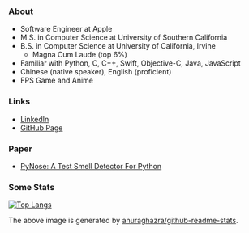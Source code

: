 ### About

- Software Engineer at Apple
- M.S. in Computer Science at University of Southern California
- B.S. in Computer Science at University of California, Irvine
  - Magna Cum Laude (top 6%)
- Familiar with Python, C, C++, Swift, Objective-C, Java, JavaScript
- Chinese (native speaker), English (proficient)
- FPS Game and Anime

### Links

- [LinkedIn](https://linkedin.com/in/tongjiew)
- [GitHub Page](https://WANGJIEKE.github.io)

### Paper

- [PyNose: A Test Smell Detector For Python](https://arxiv.org/abs/2108.04639)

### Some Stats

[![Top Langs](https://github-readme-stats.vercel.app/api/top-langs/?username=WANGJIEKE&theme=github_dark&layout=compact)](https://github.com/anuraghazra/github-readme-stats)

The above image is generated by [anuraghazra/github-readme-stats](https://github.com/anuraghazra/github-readme-stats).
